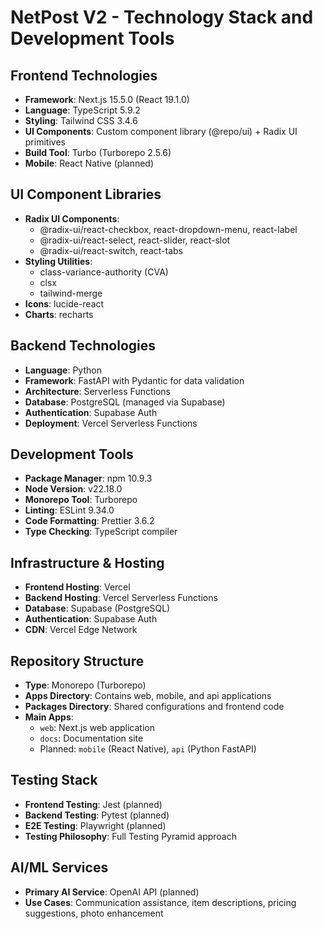 # NetPost V2 - Technology Stack and Development Tools

## Frontend Technologies

- **Framework**: Next.js 15.5.0 (React 19.1.0)
- **Language**: TypeScript 5.9.2
- **Styling**: Tailwind CSS 3.4.6
- **UI Components**: Custom component library (@repo/ui) + Radix UI primitives
- **Build Tool**: Turbo (Turborepo 2.5.6)
- **Mobile**: React Native (planned)

## UI Component Libraries

- **Radix UI Components**:
  - @radix-ui/react-checkbox, react-dropdown-menu, react-label
  - @radix-ui/react-select, react-slider, react-slot
  - @radix-ui/react-switch, react-tabs
- **Styling Utilities**:
  - class-variance-authority (CVA)
  - clsx
  - tailwind-merge
- **Icons**: lucide-react
- **Charts**: recharts

## Backend Technologies

- **Language**: Python
- **Framework**: FastAPI with Pydantic for data validation
- **Architecture**: Serverless Functions
- **Database**: PostgreSQL (managed via Supabase)
- **Authentication**: Supabase Auth
- **Deployment**: Vercel Serverless Functions

## Development Tools

- **Package Manager**: npm 10.9.3
- **Node Version**: v22.18.0
- **Monorepo Tool**: Turborepo
- **Linting**: ESLint 9.34.0
- **Code Formatting**: Prettier 3.6.2
- **Type Checking**: TypeScript compiler

## Infrastructure & Hosting

- **Frontend Hosting**: Vercel
- **Backend Hosting**: Vercel Serverless Functions
- **Database**: Supabase (PostgreSQL)
- **Authentication**: Supabase Auth
- **CDN**: Vercel Edge Network

## Repository Structure

- **Type**: Monorepo (Turborepo)
- **Apps Directory**: Contains web, mobile, and api applications
- **Packages Directory**: Shared configurations and frontend code
- **Main Apps**:
  - `web`: Next.js web application
  - `docs`: Documentation site
  - Planned: `mobile` (React Native), `api` (Python FastAPI)

## Testing Stack

- **Frontend Testing**: Jest (planned)
- **Backend Testing**: Pytest (planned)
- **E2E Testing**: Playwright (planned)
- **Testing Philosophy**: Full Testing Pyramid approach

## AI/ML Services

- **Primary AI Service**: OpenAI API (planned)
- **Use Cases**: Communication assistance, item descriptions, pricing suggestions, photo enhancement
